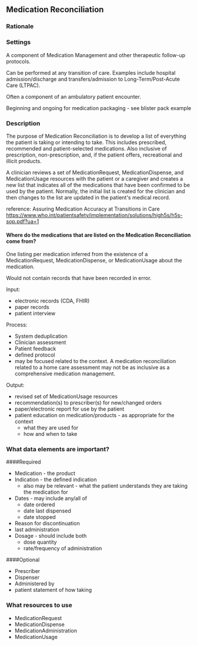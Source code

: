 ## Medication Reconciliation

### Rationale

### Settings
A component of Medication Management and other therapeutic follow-up protocols.  

Can be performed at any transition of care.  Examples include hospital admission/discharge and transfers/admission to Long-Term/Post-Acute Care (LTPAC). 

Often a component of an ambulatory patient encounter.

Beginning and ongoing for medication packaging - see blister pack example

### Description
The purpose of Medication Reconciliation is to develop a list of everything the patient is taking or intending to take.  This includes prescribed, recommended and patient-selected medications.  Also inclusive of prescription, non-prescription, and, if the patient offers, recreational and illicit products.

A clinician reviews a set of MedicationRequest, MedicationDispense, and MedicationUsage resources with the patient or a caregiver and creates a new list that indicates all of the medications that have been confirmed to be used by the patient.  Normally, the initial list is created for the clinician and then changes to the list are updated in the patient's medical record.

reference: Assuring Medication Accuracy at Transitions in Care https://www.who.int/patientsafety/implementation/solutions/high5s/h5s-sop.pdf?ua=1

#### Where do the medications that are listed on the Medication Reconciliation come from? 
One listing per medication inferred from the existence of a MedicationRequest, MedicationDispense, or MedicationUsage about the medication.

Would not contain records that have been recorded in error.

Input:

* electronic records (CDA, FHIR)
* paper records
* patient interview

Process:

* System deduplication
* Clinician assessment
* Patient feedback
* defined protocol
* may be focused related to the context.  A medication reconciliation related to a home care assessment may not be as inclusive as a comprehensive medication management.

Output:

* revised set of MedicationUsage resources 
* recommendation(s) to prescriber(s) for new/changed orders
* paper/electronic report for use by the patient
* patient education on medication/products - as appropriate for the context
	* what they are used for
	* how and when to take

### What data elements are important?

####Required
* Medication - the product
* Indication  - the defined indication
	* also may be relevant - what the patient understands they are taking the medication for
* Dates - may include any/all of
	* date ordered
	* date last dispensed
	* date stopped
* Reason for discontinuation
* last administration
* Dosage - should include both
	* dose quantity
	* rate/frequency of administration

####Optional
* Prescriber
* Dispenser
* Administered by
* patient statement of how taking

### What resources to use
* MedicationRequest
* MedicationDispense
* MedicationAdministration
* MedicationUsage
